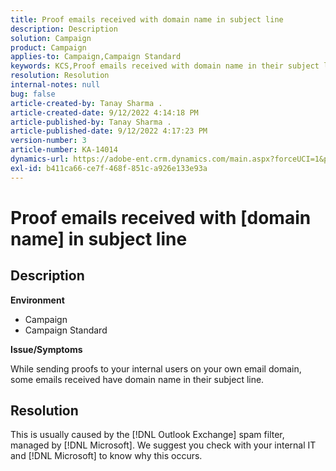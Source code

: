 ```yaml
---
title: Proof emails received with domain name in subject line
description: Description
solution: Campaign
product: Campaign
applies-to: Campaign,Campaign Standard
keywords: KCS,Proof emails received with domain name in their subject line
resolution: Resolution
internal-notes: null
bug: false
article-created-by: Tanay Sharma .
article-created-date: 9/12/2022 4:14:18 PM
article-published-by: Tanay Sharma .
article-published-date: 9/12/2022 4:17:23 PM
version-number: 3
article-number: KA-14014
dynamics-url: https://adobe-ent.crm.dynamics.com/main.aspx?forceUCI=1&pagetype=entityrecord&etn=knowledgearticle&id=aacf6bf1-b532-ed11-9db1-002248086735
exl-id: b411ca66-ce7f-468f-851c-a926e133e93a
---
```

# Proof emails received with [domain name] in subject line

## Description


<b>Environment</b>

- Campaign
- Campaign Standard




<b>Issue/Symptoms</b>

While sending proofs to your internal users on your own email domain, some emails received have domain name in their subject line.


## Resolution


This is usually caused by the [!DNL Outlook Exchange] spam filter, managed by [!DNL Microsoft]. We suggest you check with your internal IT and [!DNL Microsoft] to know why this occurs.
